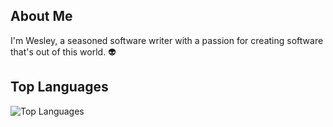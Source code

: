 ## About Me
I'm Wesley, a seasoned software writer with a passion for creating software that's out of this world. 👽

## Top Languages
![Top Languages](https://github-readme-stats.vercel.app/api/top-langs/?username=fco-wesley-almeida&layout=compact&theme=radical)
